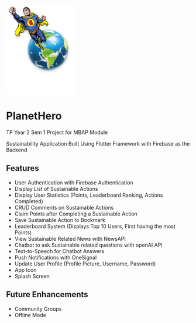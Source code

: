 ![alt text](https://github.com/JTRYI/PlanetHero/blob/master/images/Logo.png?raw=true)

# PlanetHero
TP Year 2 Sem 1 Project for MBAP Module

Sustainability Application Built Using Flutter Framework with Firebase as the Backend

## Features
  - User Authentication with Firebase Authentication
  - Display List of Sustainable Actions
  - Display User Statistics (Points, Leaderboard Ranking, Actions Completed)
  - CRUD Comments on Sustainable Actions
  - Claim Points after Completing a Sustainable Action
  - Save Sustainable Action to Bookmark
  - Leaderboard System (Displays Top 10 Users, First having the most Points)
  - View Sustainable Related News with NewsAPI
  - Chatbot to ask Sustainable related questions with openAI API
  - Text-to-Speech for Chatbot Answers
  - Push Notifications with OneSignal
  - Update User Profile (Profile Picture, Username, Password)
  - App Icon
  - Splash Screen

## Future Enhancements
  - Community Groups
  - Offline Mode

  

